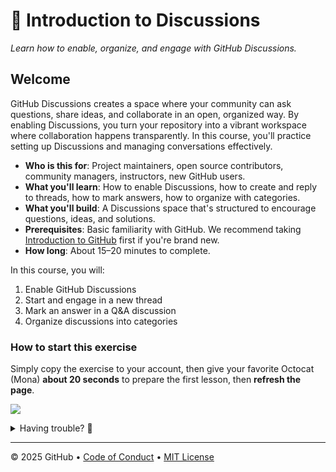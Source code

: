 # 💬 Introduction to Discussions

_Learn how to enable, organize, and engage with GitHub Discussions._

## Welcome

GitHub Discussions creates a space where your community can ask questions, share ideas, and collaborate in an open, organized way. By enabling Discussions, you turn your repository into a vibrant workspace where collaboration happens transparently. In this course, you'll practice setting up Discussions and managing conversations effectively.

- **Who is this for**: Project maintainers, open source contributors, community managers, instructors, new GitHub users.
- **What you'll learn**: How to enable Discussions, how to create and reply to threads, how to mark answers, how to organize with categories.
- **What you'll build**: A Discussions space that's structured to encourage questions, ideas, and solutions.
- **Prerequisites**: Basic familiarity with GitHub. We recommend taking [Introduction to GitHub](https://github.com/skills/introduction-to-github) first if you're brand new.
- **How long**: About 15–20 minutes to complete.

In this course, you will:

1. Enable GitHub Discussions
2. Start and engage in a new thread
3. Mark an answer in a Q&A discussion
4. Organize discussions into categories

### How to start this exercise

Simply copy the exercise to your account, then give your favorite Octocat (Mona) **about 20 seconds** to prepare the first lesson, then **refresh the page**.

[![](https://img.shields.io/badge/Copy%20Exercise-%E2%86%92-1f883d?style=for-the-badge&logo=github&labelColor=197935)](https://github.com/new?template_owner=skills-dev-2&template_name=intro-to-discussions&owner=%40me&name=skills-intro-to-discussions&description=Exercise:+Intro+to+Discussions&visibility=public)

<details>
<summary>Having trouble? 🤷</summary><br/>

When copying the exercise, we recommend the following settings:

- For owner, choose your personal account or an organization to host the repository.

- We recommend creating a public repository, since private repositories will use Actions minutes.

If the exercise isn't ready in 20 seconds, please check the [Actions](../../actions) tab.

- Check to see if a job is running. Sometimes it simply takes a bit longer.

- If the page shows a failed job, please submit an issue. Nice, you found a bug! 🐛

</details>

---

&copy; 2025 GitHub &bull; [Code of Conduct](https://www.contributor-covenant.org/version/2/1/code_of_conduct/code_of_conduct.md) &bull; [MIT License](https://gh.io/mit)
